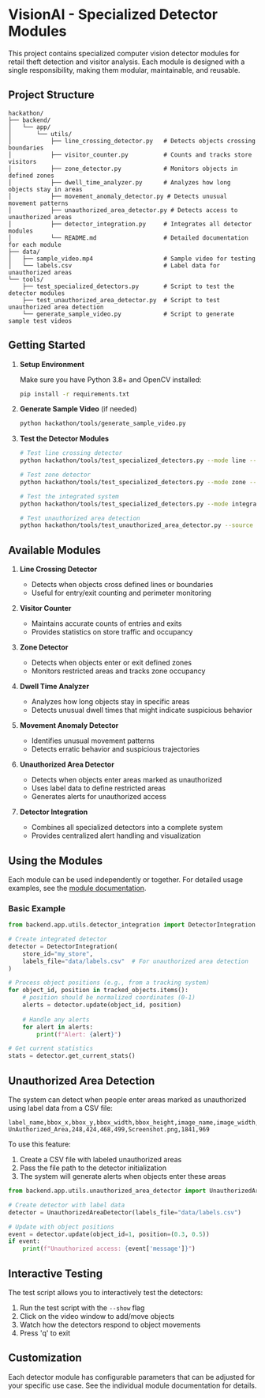 # VisionAI - Specialized Detector Modules

This project contains specialized computer vision detector modules for retail theft detection and visitor analysis. Each module is designed with a single responsibility, making them modular, maintainable, and reusable.

## Project Structure

```
hackathon/
├── backend/
│   └── app/
│       └── utils/
│           ├── line_crossing_detector.py   # Detects objects crossing boundaries
│           ├── visitor_counter.py          # Counts and tracks store visitors
│           ├── zone_detector.py            # Monitors objects in defined zones
│           ├── dwell_time_analyzer.py      # Analyzes how long objects stay in areas
│           ├── movement_anomaly_detector.py # Detects unusual movement patterns
│           ├── unauthorized_area_detector.py # Detects access to unauthorized areas
│           ├── detector_integration.py     # Integrates all detector modules
│           └── README.md                   # Detailed documentation for each module
├── data/
│   ├── sample_video.mp4                    # Sample video for testing
│   └── labels.csv                          # Label data for unauthorized areas
└── tools/
    ├── test_specialized_detectors.py       # Script to test the detector modules
    ├── test_unauthorized_area_detector.py  # Script to test unauthorized area detection
    └── generate_sample_video.py            # Script to generate sample test videos
```

## Getting Started

1. **Setup Environment**

   Make sure you have Python 3.8+ and OpenCV installed:

   ```bash
   pip install -r requirements.txt
   ```

2. **Generate Sample Video** (if needed)

   ```bash
   python hackathon/tools/generate_sample_video.py
   ```

3. **Test the Detector Modules**

   ```bash
   # Test line crossing detector
   python hackathon/tools/test_specialized_detectors.py --mode line --source hackathon/data/sample_video.mp4 --show

   # Test zone detector
   python hackathon/tools/test_specialized_detectors.py --mode zone --source hackathon/data/sample_video.mp4 --show

   # Test the integrated system
   python hackathon/tools/test_specialized_detectors.py --mode integration --source hackathon/data/sample_video.mp4 --show
   
   # Test unauthorized area detection
   python hackathon/tools/test_unauthorized_area_detector.py --source hackathon/data/sample_video.mp4 --show
   ```

## Available Modules

1. **Line Crossing Detector**
   - Detects when objects cross defined lines or boundaries
   - Useful for entry/exit counting and perimeter monitoring

2. **Visitor Counter**
   - Maintains accurate counts of entries and exits
   - Provides statistics on store traffic and occupancy

3. **Zone Detector**
   - Detects when objects enter or exit defined zones
   - Monitors restricted areas and tracks zone occupancy

4. **Dwell Time Analyzer**
   - Analyzes how long objects stay in specific areas
   - Detects unusual dwell times that might indicate suspicious behavior

5. **Movement Anomaly Detector**
   - Identifies unusual movement patterns
   - Detects erratic behavior and suspicious trajectories

6. **Unauthorized Area Detector**
   - Detects when objects enter areas marked as unauthorized
   - Uses label data to define restricted areas
   - Generates alerts for unauthorized access

7. **Detector Integration**
   - Combines all specialized detectors into a complete system
   - Provides centralized alert handling and visualization

## Using the Modules

Each module can be used independently or together. For detailed usage examples, see the [module documentation](backend/app/utils/README.md).

### Basic Example

```python
from backend.app.utils.detector_integration import DetectorIntegration

# Create integrated detector
detector = DetectorIntegration(
    store_id="my_store",
    labels_file="data/labels.csv"  # For unauthorized area detection
)

# Process object positions (e.g., from a tracking system)
for object_id, position in tracked_objects.items():
    # position should be normalized coordinates (0-1)
    alerts = detector.update(object_id, position)
    
    # Handle any alerts
    for alert in alerts:
        print(f"Alert: {alert}")

# Get current statistics
stats = detector.get_current_stats()
```

## Unauthorized Area Detection

The system can detect when people enter areas marked as unauthorized using label data from a CSV file:

```csv
label_name,bbox_x,bbox_y,bbox_width,bbox_height,image_name,image_width,image_height
UnAuthorized_Area,248,424,468,499,Screenshot.png,1841,969
```

To use this feature:

1. Create a CSV file with labeled unauthorized areas
2. Pass the file path to the detector initialization
3. The system will generate alerts when objects enter these areas

```python
from backend.app.utils.unauthorized_area_detector import UnauthorizedAreaDetector

# Create detector with label data
detector = UnauthorizedAreaDetector(labels_file="data/labels.csv")

# Update with object positions
event = detector.update(object_id=1, position=(0.3, 0.5))
if event:
    print(f"Unauthorized access: {event['message']}")
```

## Interactive Testing

The test script allows you to interactively test the detectors:

1. Run the test script with the `--show` flag
2. Click on the video window to add/move objects
3. Watch how the detectors respond to object movements
4. Press 'q' to exit

## Customization

Each detector module has configurable parameters that can be adjusted for your specific use case. See the individual module documentation for details. 